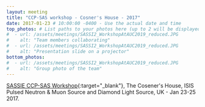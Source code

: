 ```yaml
---
layout: meeting
title: "CCP-SAS workshop - Cosner's House - 2017"
date: 2017-01-23 # 10:00:00 -0400 - Use the actual date and time
top_photos: # List paths to your photos here (up to 2 will be displayed side by side at the top)
#  - url: /assets/meetings/SASSI2_WorkshopAtAUC2019_reduced.JPG
#    alt: "Team members collaborating"
#  - url: /assets/meetings/SASSI2_WorkshopAtAUC2019_reduced.JPG
#    alt: "Presentation slide on a projector"
bottom_photos:
#  - url: /assets/meetings/SASSI2_WorkshopAtAUC2019_reduced.JPG
#    alt: "Group photo of the team"
---
```

[SASSIE CCP-SAS Workshop](https://sassie-web.chem.utk.edu/training/uk_2017/main.html){:target="_blank"},
The Cosener's House, ISIS Pulsed Neutron & Muon Source and Diamond Light Source, UK - Jan 23-25 2017.